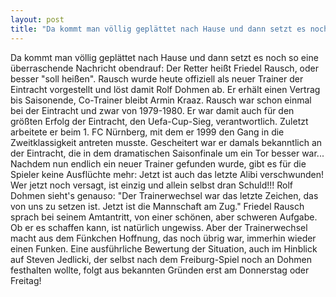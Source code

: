 ```yaml
---
layout: post
title: "Da kommt man völlig geplättet nach Hause und dann setzt es noch so eine überraschende Nachricht obendrauf: Der Retter heißt Friedel Rausch, oder besser "soll heißen"."
---
```


Da kommt man völlig geplättet nach Hause und dann setzt es noch so eine überraschende Nachricht obendrauf: Der Retter heißt Friedel Rausch, oder besser "soll heißen". Rausch wurde heute offiziell als neuer Trainer der Eintracht vorgestellt und löst damit Rolf Dohmen ab. Er erhält einen Vertrag bis Saisonende, Co-Trainer bleibt Armin Kraaz. Rausch war schon einmal bei der Eintracht und zwar von 1979-1980. Er war damit auch für den größten Erfolg der Eintracht, den Uefa-Cup-Sieg, verantwortlich. Zuletzt arbeitete er beim 1. FC Nürnberg, mit dem er 1999 den Gang in die Zweitklassigkeit antreten musste. Gescheitert war er damals bekanntlich an der Eintracht, die in dem dramatischen Saisonfinale um ein Tor besser war... Nachdem nun endlich ein neuer Trainer gefunden wurde, gibt es für die Spieler keine Ausflüchte mehr: Jetzt ist auch das letzte Alibi verschwunden! Wer jetzt noch versagt, ist einzig und allein selbst dran Schuld!!! Rolf Dohmen sieht's genauso: "Der Trainerwechsel war das letzte Zeichen, das von uns zu setzen ist. Jetzt ist die Mannschaft am Zug." Friedel Rausch sprach bei seinem Amtantritt, von einer schönen, aber schweren Aufgabe. Ob er es schaffen kann, ist natürlich ungewiss. Aber der Trainerwechsel macht aus dem Fünkchen Hoffnung, das noch übrig war, immerhin wieder einen Funken. Eine ausführliche Bewertung der Situation, auch im Hinblick auf Steven Jedlicki, der selbst nach dem Freiburg-Spiel noch an Dohmen festhalten wollte, folgt aus bekannten Gründen erst am Donnerstag oder Freitag!
